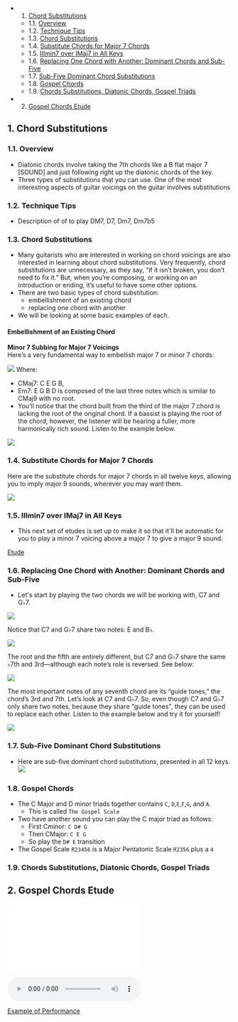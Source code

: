 <!-- vscode-markdown-toc -->
* 1. [Chord Substitutions](#ChordSubstitutions)
	* 1.1. [Overview](#Overview)
	* 1.2. [Technique Tips](#TechniqueTips)
	* 1.3. [Chord Substitutions](#ChordSubstitutions-1)
	* 1.4. [Substitute Chords for Major 7 Chords](#SubstituteChordsforMajor7Chords)
	* 1.5. [IIImin7 over IMaj7 in All Keys](#IIImin7overIMaj7inAllKeys)
	* 1.6. [Replacing One Chord with Another: Dominant Chords and Sub-Five](#ReplacingOneChordwithAnother:DominantChordsandSub-Five)
	* 1.7. [Sub-Five Dominant Chord Substitutions](#Sub-FiveDominantChordSubstitutions)
	* 1.8. [Gospel Chords](#GospelChords)
	* 1.9. [Chords Substitutions, Diatonic Chords, Gospel Triads](#ChordsSubstitutionsDiatonicChordsGospelTriads)
* 2. [Gospel Chords Etude](#GospelChordsEtude)

<!-- vscode-markdown-toc-config
	numbering=true
	autoSave=true
	/vscode-markdown-toc-config -->
<!-- /vscode-markdown-toc -->

##  1. <a name='ChordSubstitutions'></a>Chord Substitutions 

###  1.1. <a name='Overview'></a>Overview
- Diatonic chords involve taking the 7th chords like a B flat major 7 [SOUND] and just following right up the diatonic chords of the key. 
- Three types of substitutions that you can use. One of the most interesting aspects of guitar voicings on the guitar involves substitutions

###  1.2. <a name='TechniqueTips'></a>Technique Tips
- Description of of to play DM7, D7, Dm7, Dm7b5

###  1.3. <a name='ChordSubstitutions-1'></a>Chord Substitutions
- Many guitarists who are interested in working on chord voicings are also interested in learning about chord substitutions. Very frequently, chord substitutions are unnecessary, as they say, “if it isn’t broken, you don’t need to fix it.” But, when you’re composing, or working on an introduction or ending, it’s useful to have some other options.
- There are two basic types of chord substitution:
    - embellishment of an existing chord
  - replacing one chord with another
- We will be looking at some basic examples of each.

#### Embellishment of an Existing Chord
**Minor 7 Subbing for Major 7 Voicings**  
Here’s a very fundamental way to embellish major 7 or minor 7 chords:

![](/Music/HowToPlayGuitarSpec/03-GuitarChordVoicings/uploads/W4/001.png)
Where:
- CMaj7: C E G B, 
- Em7: E G B D is composed of the last three notes which is similar to CMaj9 with no root.
- You’ll notice that the chord built from the third of the major 7 chord is lacking the root of the original chord. If a bassist is playing the root of the chord, however, the listener will be hearing a fuller, more harmonically rich sound. Listen to the example below.
 
![](/Music/HowToPlayGuitarSpec/03-GuitarChordVoicings/uploads/W4/002.png)

###  1.4. <a name='SubstituteChordsforMajor7Chords'></a>Substitute Chords for Major 7 Chords
Here are the substitute chords for major 7 chords in all twelve keys, allowing you to imply major 9 sounds, wherever you may want them.

![](/Music/HowToPlayGuitarSpec/03-GuitarChordVoicings/uploads/W4/003.png)

###  1.5. <a name='IIImin7overIMaj7inAllKeys'></a>IIImin7 over IMaj7 in All Keys
- This next set of etudes is set up to make it so that it'll be automatic for you to play a minor 7 voicing above a major 7 to give a major 9 sound.
  
[Etude](/Music/HowToPlayGuitarSpec/03-GuitarChordVoicings/uploads/W4/L04_IIImin7-over-Imaj7-Etude.pdf)

###  1.6. <a name='ReplacingOneChordwithAnother:DominantChordsandSub-Five'></a>Replacing One Chord with Another: Dominant Chords and Sub-Five
- Let's start by playing the two chords we will be working with, C7 and G♭7.

![](/Music/HowToPlayGuitarSpec/03-GuitarChordVoicings/uploads/W4/004.png)

Notice that C7 and G♭7 share two notes: E and B♭. 

![](/Music/HowToPlayGuitarSpec/03-GuitarChordVoicings/uploads/W4/005.png)

The root and the fifth are entirely different, but C7 and G♭7 share the same ♭7th and 3rd—although each note’s role is reversed. See below:

![](/Music/HowToPlayGuitarSpec/03-GuitarChordVoicings/uploads/W4/006.png)

The most important notes of any seventh chord are its “guide tones,” the chord’s 3rd and 7th. Let’s look at C7 and G♭7. So, even though C7 and G♭7 only share two notes, because they share "guide tones", they can be used to replace each other. Listen to the example below and try it for yourself!

![](/Music/HowToPlayGuitarSpec/03-GuitarChordVoicings/uploads/W4/007.png)

###  1.7. <a name='Sub-FiveDominantChordSubstitutions'></a>Sub-Five Dominant Chord Substitutions
- Here are sub-five dominant chord substitutions, presented in all 12 keys.
![](/Music/HowToPlayGuitarSpec/03-GuitarChordVoicings/uploads/W4/008.png)


###  1.8. <a name='GospelChords'></a>Gospel Chords
- The C Major and D minor triads together contains `C`, `D`,`E`,`F`,`G`, and `A`. 
  - This is called `The Gospel Scale`
- Two have another sound you can play the C major triad as follows:
  - First Cminor: `C D# G`
  - Then CMajor: `C E G`	
  - So play the `D# E` transition
- The Gospel Scale `R23456` is a Major Pentatonic Scale `R2356` plus a `4`
###  1.9. <a name='ChordsSubstitutionsDiatonicChordsGospelTriads'></a>Chords Substitutions, Diatonic Chords, Gospel Triads

##  2. <a name='GospelChordsEtude'></a>Gospel Chords Etude

![Tablature pdf](/Music/HowToPlayGuitarSpec/03-GuitarChordVoicings/uploads/W4/L04_Gospel-Triads-Etude.pdf)

![Backing Track](/Music/HowToPlayGuitarSpec/03-GuitarChordVoicings/uploads/W4/L04_Gospel_Backing-Track.mp3)

[Example of Performance](/Music/HowToPlayGuitarSpec/03-GuitarChordVoicings/uploads/W4/L04_Gospel_Example.mp3)